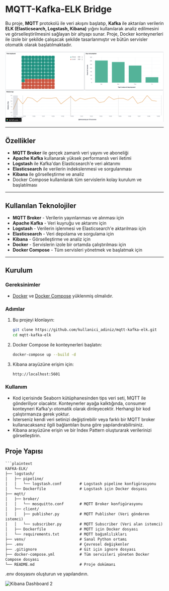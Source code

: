 ﻿# MQTT-Kafka-ELK Bridge





Bu proje, **MQTT** protokolü ile veri akışını başlatıp, **Kafka** ile aktarılan verilerin **ELK (Elasticsearch, Logstash, Kibana)** yığını kullanılarak analiz edilmesini ve görselleştirilmesini sağlayan bir altyapı sunar. Proje, Docker konteynerleri ile izole bir şekilde çalışacak şekilde tasarlanmıştır ve bütün servisler otomatik olarak başlatılmaktadır.


![Kibana Dashboard 1](kibana-2.png)

---

## Özellikler

- **MQTT Broker** ile gerçek zamanlı veri yayını ve aboneliği
- **Apache Kafka** kullanarak yüksek performanslı veri iletimi
- **Logstash** ile Kafka'dan Elasticsearch'e veri aktarımı
- **Elasticsearch** ile verilerin indekslenmesi ve sorgulanması
- **Kibana** ile görselleştirme ve analiz
- Docker Compose kullanılarak tüm servislerin kolay kurulum ve başlatılması

---

## Kullanılan Teknolojiler

- **MQTT Broker** - Verilerin yayınlanması ve alınması için
- **Apache Kafka** - Veri kuyruğu ve aktarımı için
- **Logstash** - Verilerin işlenmesi ve Elasticsearch'e aktarılması için
- **Elasticsearch** - Veri depolama ve sorgulama için
- **Kibana** - Görselleştirme ve analiz için
- **Docker** - Servislerin izole bir ortamda çalıştırılması için
- **Docker Compose** - Tüm servisleri yönetmek ve başlatmak için

---

## Kurulum

### Gereksinimler

- [Docker](https://www.docker.com/get-started) ve [Docker Compose](https://docs.docker.com/compose/install/) yüklenmiş olmalıdır.

### Adımlar

1. Bu projeyi klonlayın:
   ```bash
   git clone https://github.com/kullanici_adiniz/mqtt-kafka-elk.git
   cd mqtt-kafka-elk
2. Docker Compose ile konteynerleri başlatın:
    ```bash
    docker-compose up --build -d
3. Kibana arayüzüne erişim için:
    ```bash
    http://localhost:5601

### Kullanım
- Kod içerisinde Seaborn kütüphanesinden tips veri seti, MQTT ile gönderiliyor olacaktır.
Konteynerler ayağa kalktığında, consumer konteyneri Kafka'yı otomatik olarak dinleyecektir. Herhangi bir kod çalıştırmanıza gerek yoktur.
- İsterseniz kendi veri setinizi değiştirebilir veya farklı bir MQTT broker kullanacaksanız ilgili bağlantıları buna göre yapılandırabilirsiniz.
- Kibana arayüzüne erişin ve bir Index Pattern oluşturarak verilerinizi görselleştirin.

## Proje Yapısı
    ```plaintext
    KAFKA-ELK/
    ├── logstash/
    │   ├── pipeline/
    │   │   └── logstash.conf        # Logstash pipeline konfigürasyonu
    │   └── Dockerfile               # Logstash için Docker dosyası
    ├── mqtt/
    │   ├── broker/
    │   │   └── mosquitto.conf       # MQTT Broker konfigürasyonu
    │   ├── client/
    │   │   ├── publisher.py         # MQTT Publisher (Veri gönderen istemci)
    │   │   └── subscriber.py        # MQTT Subscriber (Veri alan istemci)
    │   ├── Dockerfile               # MQTT için Docker dosyası
    │   └── requirements.txt         # MQTT bağımlılıkları
    ├── venv/                        # Sanal Python ortamı
    ├── .env                         # Çevresel değişkenler
    ├── .gitignore                   # Git için ignore dosyası
    ├── docker-compose.yml           # Tüm servisleri yöneten Docker Compose dosyası
    └── README.md                    # Proje dokümanı

.env dosyasını oluşturun ve yapılandırın.

![Kibana Dashboard 2](kibana.png)
